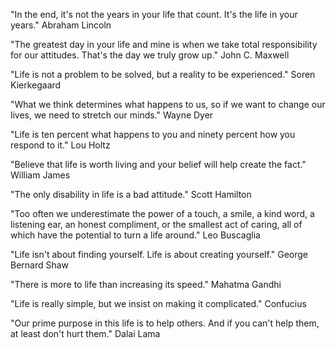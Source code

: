 "In the end, it's not the years in your life that count. It's the life in your years." Abraham Lincoln

"The greatest day in your life and mine is when we take total responsibility for our attitudes. That's the day we truly grow up." John C. Maxwell

"Life is not a problem to be solved, but a reality to be experienced." Soren Kierkegaard

"What we think determines what happens to us, so if we want to change our lives, we need to stretch our minds." Wayne Dyer

"Life is ten percent what happens to you and ninety percent how you respond to it." Lou Holtz

"Believe that life is worth living and your belief will help create the fact." William James

"The only disability in life is a bad attitude." Scott Hamilton

"Too often we underestimate the power of a touch, a smile, a kind word, a listening ear, an honest compliment, or the smallest act of caring, all of which have the potential to turn a life around." Leo Buscaglia

"Life isn't about finding yourself. Life is about creating yourself." George Bernard Shaw

"There is more to life than increasing its speed." Mahatma Gandhi

"Life is really simple, but we insist on making it complicated." Confucius

"Our prime purpose in this life is to help others. And if you can't help them, at least don't hurt them." Dalai Lama
